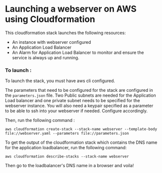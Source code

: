 # Launching a webserver on AWS using Cloudformation

This cloudformation stack launches the following resources: 

- An instance with webserver configured 
- An Application Load Balancer 
- An Alarm for Application Load Balancer to monitor and ensure the service is always up and running.

### To launch : 

To launch the stack, you must have aws cli configured. 

The parameters that need to be configured for the stack are configured in the `parameters.json` file. Two Public subnets are needed for the Application Load balancer and one private subnet needs to be specified for the webserver instance. You will also need a keypair specified as a parameter to be able to ssh into your webserver if needed. Configure accordingly. 

Then, run the following command : 

```
aws cloudformation create-stack --stack-name webserver --template-body file://webserver.yaml --parameters file://parameters.json

```

To get the output of the cloudformation stack which contains the DNS name for the application loadbalancer, run the following command: 

``` 
aws cloudformation describe-stacks --stack-name webserver 
``` 

Then go to the loadbalancer's DNS name in a browser and voila! 
